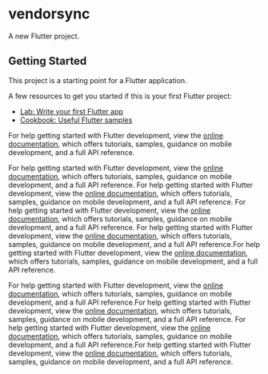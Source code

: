 # vendorsync

A new Flutter project.

## Getting Started

This project is a starting point for a Flutter application.

A few resources to get you started if this is your first Flutter project:

- [Lab: Write your first Flutter app](https://docs.flutter.dev/get-started/codelab)
- [Cookbook: Useful Flutter samples](https://docs.flutter.dev/cookbook)

For help getting started with Flutter development, view the
[online documentation](https://docs.flutter.dev/), which offers tutorials,
samples, guidance on mobile development, and a full API reference.

For help getting started with Flutter development, view the
[online documentation](https://docs.flutter.dev/), which offers tutorials,
samples, guidance on mobile development, and a full API reference.
For help getting started with Flutter development, view the
[online documentation](https://docs.flutter.dev/), which offers tutorials,
samples, guidance on mobile development, and a full API reference.
For help getting started with Flutter development, view the
[online documentation](https://docs.flutter.dev/), which offers tutorials,
samples, guidance on mobile development, and a full API reference.
For help getting started with Flutter development, view the
[online documentation](https://docs.flutter.dev/), which offers tutorials,
samples, guidance on mobile development, and a full API reference.For help getting started with Flutter development, view the
[online documentation](https://docs.flutter.dev/), which offers tutorials,
samples, guidance on mobile development, and a full API reference.

For help getting started with Flutter development, view the
[online documentation](https://docs.flutter.dev/), which offers tutorials,
samples, guidance on mobile development, and a full API reference.For help getting started with Flutter development, view the
[online documentation](https://docs.flutter.dev/), which offers tutorials,
samples, guidance on mobile development, and a full API reference.
For help getting started with Flutter development, view the
[online documentation](https://docs.flutter.dev/), which offers tutorials,
samples, guidance on mobile development, and a full API reference.For help getting started with Flutter development, view the
[online documentation](https://docs.flutter.dev/), which offers tutorials,
samples, guidance on mobile development, and a full API reference.